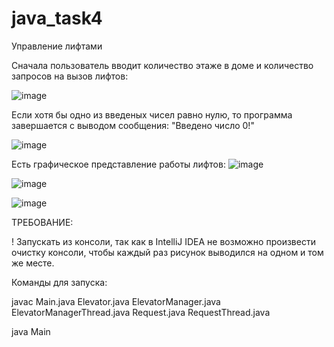 # java_task4
Управление лифтами


Сначала пользователь вводит количество этаже в доме и количество запросов на вызов лифтов:

![image](https://github.com/rolik00/java_task4/assets/148611487/36074db1-953f-4e25-b286-4bd4b0ad7dec)

Если хотя бы одно из введеных чисел равно нулю, то программа завершается с выводом сообщения: "Введено число 0!"

![image](https://github.com/rolik00/java_task4/assets/148611487/4ffae4f7-68f5-4174-9af4-0f4149ea0e01)

Есть графическое представление работы лифтов:
![image](https://github.com/rolik00/java_task4/assets/148611487/b096f346-23ba-49a0-a62c-3bc8563a8119)

![image](https://github.com/rolik00/java_task4/assets/148611487/3fd42a79-a5d4-4a53-9417-eff805cfcdd7)

![image](https://github.com/rolik00/java_task4/assets/148611487/9421782c-7161-42ac-ae5f-a025fb9d9ecc)


ТРЕБОВАНИЕ:

! Запускать из консоли, так как в IntelliJ IDEA не возможно произвести очистку консоли, чтобы каждый раз рисунок выводился на одном и том же месте.

Команды для запуска:

javac Main.java Elevator.java ElevatorManager.java ElevatorManagerThread.java Request.java RequestThread.java

java Main
